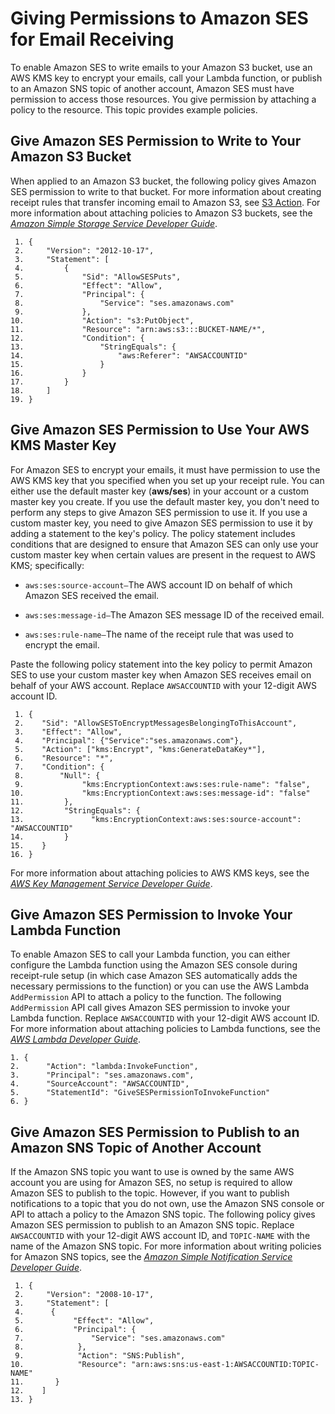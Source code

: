 # Giving Permissions to Amazon SES for Email Receiving<a name="receiving-email-permissions"></a>

To enable Amazon SES to write emails to your Amazon S3 bucket, use an AWS KMS key to encrypt your emails, call your Lambda function, or publish to an Amazon SNS topic of another account, Amazon SES must have permission to access those resources\. You give permission by attaching a policy to the resource\. This topic provides example policies\.

## Give Amazon SES Permission to Write to Your Amazon S3 Bucket<a name="receiving-email-permissions-s3"></a>

When applied to an Amazon S3 bucket, the following policy gives Amazon SES permission to write to that bucket\. For more information about creating receipt rules that transfer incoming email to Amazon S3, see [S3 Action](receiving-email-action-s3.md)\. For more information about attaching policies to Amazon S3 buckets, see the *[Amazon Simple Storage Service Developer Guide](http://docs.aws.amazon.com/AmazonS3/latest/dev/using-iam-policies.html.html)*\.

```
 1. {
 2.     "Version": "2012-10-17",
 3.     "Statement": [
 4.         {
 5.             "Sid": "AllowSESPuts",
 6.             "Effect": "Allow",
 7.             "Principal": {
 8.                 "Service": "ses.amazonaws.com"
 9.             },
10.             "Action": "s3:PutObject",
11.             "Resource": "arn:aws:s3:::BUCKET-NAME/*",
12.             "Condition": {
13.                 "StringEquals": {
14.                     "aws:Referer": "AWSACCOUNTID"
15.                 }
16.             }
17.         }
18.     ]
19. }
```

## Give Amazon SES Permission to Use Your AWS KMS Master Key<a name="receiving-email-permissions-kms"></a>

For Amazon SES to encrypt your emails, it must have permission to use the AWS KMS key that you specified when you set up your receipt rule\. You can either use the default master key \(**aws/ses**\) in your account or a custom master key you create\. If you use the default master key, you don't need to perform any steps to give Amazon SES permission to use it\. If you use a custom master key, you need to give Amazon SES permission to use it by adding a statement to the key's policy\. The policy statement includes conditions that are designed to ensure that Amazon SES can only use your custom master key when certain values are present in the request to AWS KMS; specifically:

+ `aws:ses:source-account—`The AWS account ID on behalf of which Amazon SES received the email\.

+ `aws:ses:message-id—`The Amazon SES message ID of the received email\.

+ `aws:ses:rule-name—`The name of the receipt rule that was used to encrypt the email\.

Paste the following policy statement into the key policy to permit Amazon SES to use your custom master key when Amazon SES receives email on behalf of your AWS account\. Replace `AWSACCOUNTID` with your 12\-digit AWS account ID\.

```
 1. {
 2.    "Sid": "AllowSESToEncryptMessagesBelongingToThisAccount",
 3.    "Effect": "Allow",
 4.    "Principal": {"Service":"ses.amazonaws.com"},
 5.    "Action": ["kms:Encrypt", "kms:GenerateDataKey*"],
 6.    "Resource": "*",
 7.    "Condition": {
 8.        "Null": {
 9.             "kms:EncryptionContext:aws:ses:rule-name": "false",
10.             "kms:EncryptionContext:aws:ses:message-id": "false"
11.         },
12.         "StringEquals": {
13.               "kms:EncryptionContext:aws:ses:source-account": "AWSACCOUNTID"
14.         }
15.    }
16. }
```

For more information about attaching policies to AWS KMS keys, see the *[AWS Key Management Service Developer Guide](http://docs.aws.amazon.com/kms/latest/developerguide/key-policies.html)*\.

## Give Amazon SES Permission to Invoke Your Lambda Function<a name="receiving-email-permissions-lambda"></a>

To enable Amazon SES to call your Lambda function, you can either configure the Lambda function using the Amazon SES console during receipt\-rule setup \(in which case Amazon SES automatically adds the necessary permissions to the function\) or you can use the AWS Lambda `AddPermission` API to attach a policy to the function\. The following `AddPermission` API call gives Amazon SES permission to invoke your Lambda function\. Replace `AWSACCOUNTID` with your 12\-digit AWS account ID\. For more information about attaching policies to Lambda functions, see the *[AWS Lambda Developer Guide](http://docs.aws.amazon.com/lambda/latest/dg/intro-permission-model.html)*\.

```
1. {
2.      "Action": "lambda:InvokeFunction",
3.      "Principal": "ses.amazonaws.com",
4.      "SourceAccount": "AWSACCOUNTID",
5.      "StatementId": "GiveSESPermissionToInvokeFunction"
6. }
```

## Give Amazon SES Permission to Publish to an Amazon SNS Topic of Another Account<a name="receiving-email-permissions-sns"></a>

If the Amazon SNS topic you want to use is owned by the same AWS account you are using for Amazon SES, no setup is required to allow Amazon SES to publish to the topic\. However, if you want to publish notifications to a topic that you do not own, use the Amazon SNS console or API to attach a policy to the Amazon SNS topic\. The following policy gives Amazon SES permission to publish to an Amazon SNS topic\. Replace `AWSACCOUNTID` with your 12\-digit AWS account ID, and `TOPIC-NAME` with the name of the Amazon SNS topic\. For more information about writing policies for Amazon SNS topics, see the *[Amazon Simple Notification Service Developer Guide](http://docs.aws.amazon.com/sns/latest/dg/AccessPolicyLanguage.html)*\.

```
 1. {
 2.     "Version": "2008-10-17",
 3.     "Statement": [
 4.      {
 5.           "Effect": "Allow",
 6.           "Principal": {
 7.               "Service": "ses.amazonaws.com"
 8.            },
 9.            "Action": "SNS:Publish",
10.            "Resource": "arn:aws:sns:us-east-1:AWSACCOUNTID:TOPIC-NAME"
11.       }
12.    ]
13. }
```